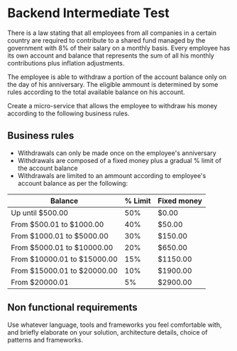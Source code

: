 # Backend Intermediate Test

There is a law stating that all employees from all companies in a certain country are required to contribute to a shared fund managed by the government with 8% of their salary on a monthly basis. Every employee has its own account and balance that represents the sum of all his monthly contributions plus inflation adjustments.

The employee is able to withdraw a portion of the account balance only on the day of his anniversary. The eligible ammount is determined by some rules according to the total available balance on his account.

Create a micro-service that allows the employee to withdraw his money according to the following business rules.

## Business rules

* Withdrawals can only be made once on the employee's anniversary 
* Withdrawals are composed of a fixed money plus a gradual % limit of the account balance
* Withdrawals are limited to an ammount according to employee's account balance as per the following:

| Balance                     | % Limit | Fixed money |
|-----------------------------|---------|-------------|
| Up until $500.00            | 50%     | $0.00       |
| From $500.01 to $1000.00    | 40%     | $50.00      |
| From $1000.01 to $5000.00   | 30%     | $150.00     |
| From $5000.01 to $10000.00  | 20%     | $650.00     |
| From $10000.01 to $15000.00 | 15%     | $1150.00    |
| From $15000.01 to $20000.00 | 10%     | $1900.00    |
| From $20000.01              | 5%      | $2900.00    |
  

## Non functional requirements

Use whatever language, tools and frameworks you feel comfortable with, and briefly elaborate on your solution, architecture details, choice of patterns and frameworks.

